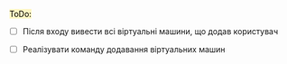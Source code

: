 <mark style="background: #FFF3A3A6;">ToDo:</mark>
- [ ] Після входу вивести всі віртуальні машини, що додав користувач
- [ ] Реалізувати команду додавання віртуальних машин

